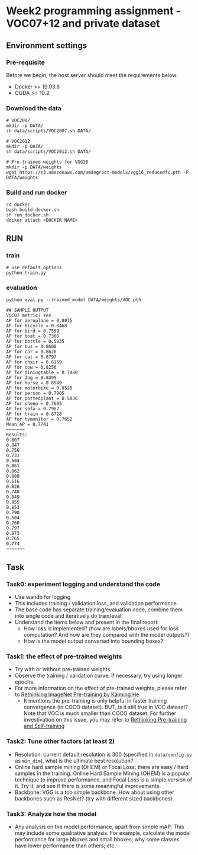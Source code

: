 # Week2 programming assignment - VOC07+12 and private dataset

## Environment settings

### Pre-requisite
Before we begin, the host server should meet the requirements below:
* Docker >= 19.03.8
* CUDA >= 10.2

### Download the data

```
# VOC2007
mkdir -p DATA/
sh data/scripts/VOC2007.sh DATA/

# VOC2012
mkdir -p DATA/
sh data/scripts/VOC2012.sh DATA/

# Pre-trained weights for VGG16
mkdir -p DATA/weights
wget https://s3.amazonaws.com/amdegroot-models/vgg16_reducedfc.pth -P DATA/weights
```

### Build and run docker

```
cd docker
bash build_docker.sh
sh run_docker.sh
docker attach <DOCKER NAME>
```

## RUN

### train

```
# use default options
python train.py
```
### evaluation

```
python eval.py --trained_model DATA/weights/VOC.pth

## SAMPLE OUTPUT
VOC07 metric? Yes
AP for aeroplane = 0.8075
AP for bicycle = 0.8468
AP for bird = 0.7559
AP for boat = 0.7306
AP for bottle = 0.5035
AP for bus = 0.8608
AP for car = 0.8620
AP for cat = 0.8797
AP for chair = 0.6159
AP for cow = 0.8256
AP for diningtable = 0.7480
AP for dog = 0.8495
AP for horse = 0.8549
AP for motorbike = 0.8528
AP for person = 0.7905
AP for pottedplant = 0.5036
AP for sheep = 0.7605
AP for sofa = 0.7967
AP for train = 0.8728
AP for tvmonitor = 0.7652
Mean AP = 0.7741
~~~~~~~
Results:
0.807
0.847
0.756
0.731
0.504
0.861
0.862
0.880
0.616
0.826
0.748
0.849
0.855
0.853
0.790
0.504
0.760
0.797
0.873
0.765
0.774
~~~~~~~
```

## Task

### Task0: experiment logging and understand the code
* Use wandb for logging
* This includes training / validation loss, and validation performance.
* The base code has separate training/evaluation code, combine them into single code and iteratively do train/eval.
* Understand the items below and present in the final report:
  * How loss is implemented? (how are labels/bboxes used for loss computation? And how are they compared with the model outputs?)
  * How is the model output converted into bounding boxes?

### Task1: the effect of pre-trained weights
* Try with or without pre-trained weights.
* Observe the training / validation curve. If necessary, try using longer epochs.
* For more information on the effect of pre-trained weights, please refer to [Rethinking ImageNet Pre-training by Kaiming He](https://arxiv.org/abs/1811.08883)
  * It mentions the pre-training is only helpful in faster training convergence (in COCO dataset). BUT, is it still true in VOC dataset? Note that VOC is much smaller than COCO dataset. For further investivation on this issue, you may refer to [Rethinking Pre-training and Self-training](https://arxiv.org/abs/2006.06882)

### Task2: Tune other factors (at least 2)
* Resolution: current default resolution is 300 (specified in `data/config.py` as `min_dim`), what is the ultimate best resolution?
* Online hard sample mining (OHEM) or Focal Loss: there are easy / hard samples in the training. Online Hard Sample Mining (OHEM) is a popular technique to improve performance, and Focal Loss is a simple version of it. Try it, and see if there is some meaningful improvements.
* Backbone: VGG is a too simple backbone. How about using other backbones such as ResNet? (try with different sized backbones)

### Task3: Analyze how the model
* Any analysis on the model performance, apart from simple mAP. This may include some qualitative analysis. For example, calculate the model performance for large bboxes and small bboxes; why some classes have lower performance than others; etc.

